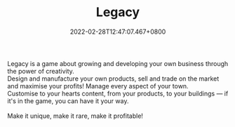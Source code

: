 ﻿---
title: "Legacy"
description: "Design, Make, Trade, & Compete to Earn!"
lead: "Design, Make, Trade, & Compete to Earn!"
date: 2022-02-28T12:47:07.467+0800
lastmod: 2022-02-28T12:47:07.467+0800
draft: false
featuredImage: ["100_legacy-gala-games.png"]
score: "406"
status: "Development"
blockchain: ["Gala-Games"]
nft_support: "Yes"
free_to_play: "NFT"
play_to_earn: ["NFT","Crypto"]
website: "https://playlegacy.game/?utm_source=PlayToEarn.net&utm_medium=organic&utm_campaign=gamepage"
twitter: "https://twitter.com/GoGalaGames"
discord: "https://discord.com/invite/JtnCNMFnnK"
telegram: 
github: 
youtube: "https://www.youtube.com/c/GalaGames"
twitch: 
facebook: 
instagram: 
reddit: 
medium: 
steam: 
gitbook: 
googleplay: 
appstore: 

  
    
categories: ["games"]
games: ["Simulation"]
toc: false
pinned: false
weight: 
---
Legacy is a game about growing and developing your own business through the power of creativity. <br> Design and manufacture your own products, sell and trade on the market and maximise your profits! Manage every aspect of your town. <br> Customise to your hearts content, from your products, to your buildings — if it's in the game, you can have it your way. <br> <br> Make it unique, make it rare, make it profitable!